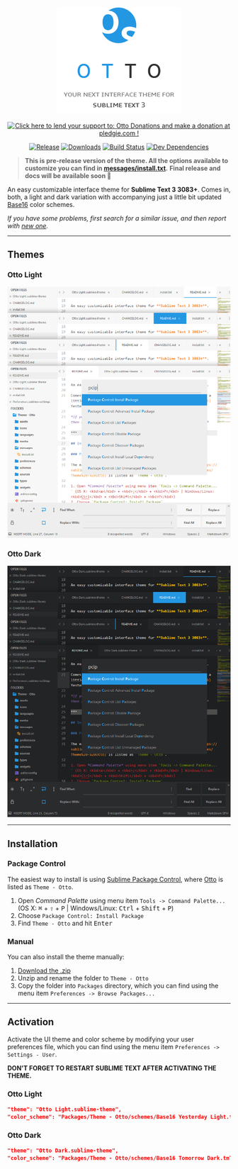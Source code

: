 <p align="center">
  <img src="media/logo.png" alt="Otto, your next interface theme for Sublime Text 3">
</p>

<p align="center">
  <a href='https://pledgie.com/campaigns/31119'><img alt='Click here to lend your support to: Otto Donations and make a donation at pledgie.com !' src='https://pledgie.com/campaigns/31119.png?skin_name=chrome' border='0' ></a>
</p>

<p align="center">
  <a href="https://github.com/oivva/otto/releases"><img src="https://img.shields.io/github/release/oivva/otto.svg?style=flat-square" alt="Release"></a>
  <a href="https://packagecontrol.io/packages/Theme%20-%20Otto"><img src="https://img.shields.io/packagecontrol/dt/Theme%20-%20Otto.svg?style=flat-square" alt="Downloads"></a>
  <a href="https://travis-ci.org/oivva/otto"><img src="https://img.shields.io/travis/oivva/otto.svg?style=flat-square" alt="Build Status"></a>
  <a href="https://david-dm.org/oivva/otto#info=devDependencies"><img src="https://img.shields.io/david/dev/oivva/otto.svg?style=flat-square" alt="Dev Dependencies"></a>
</p>

> **This is pre-release version of the theme. All the options available to customize you can find in [messages/install.txt](messages/install.txt).**
> **Final release and docs will be available soon 🙏**

An easy customizable interface theme for **Sublime Text 3 3083+**. Comes in, both, a light and dark variation with accompanying just a little bit updated [Base16](https://github.com/chriskempson/base16) color schemes. 

*If you have some problems, first search for a similar issue, and then report with [new one](https://github.com/oivva/otto/issues).*

***

## Themes

### Otto Light

![Otto Light](media/otto_light.png)

### Otto Dark

![Otto Dark](media/otto_dark.png)

***

## Installation

### Package Control

The easiest way to install is using [Sublime Package Control](https://sublime.wbond.net), where [Otto](https://packagecontrol.io/packages/Theme%20-%20Otto) is listed as `Theme - Otto`.

1. Open *Command Palette* using menu item `Tools -> Command Palette...` (OS X: <kbd>⌘</kbd> + <kbd>⇧</kbd> + <kbd>P</kbd> | Windows/Linux: <kbd>Ctrl</kbd> + <kbd>Shift</kbd> + <kbd>P</kbd>)
2. Choose `Package Control: Install Package`
3. Find `Theme - Otto` and hit <kbd>Enter</kbd>


### Manual

You can also install the theme manually:

1. [Download the .zip](https://github.com/oivva/otto/releases)
2. Unzip and rename the folder to `Theme - Otto`
3. Copy the folder into `Packages` directory, which you can find using the menu item `Preferences -> Browse Packages...`

***

## Activation

Activate the UI theme and color scheme by modifying your user preferences file, which you can find using the menu item `Preferences -> Settings - User`.

**DON'T FORGET TO RESTART SUBLIME TEXT AFTER ACTIVATING THE THEME.**

### Otto Light

```json
"theme": "Otto Light.sublime-theme",
"color_scheme": "Packages/Theme - Otto/schemes/Base16 Yesterday Light.tmTheme",
```

### Otto Dark

```json
"theme": "Otto Dark.sublime-theme",
"color_scheme": "Packages/Theme - Otto/schemes/Base16 Tomorrow Dark.tmTheme"
```
